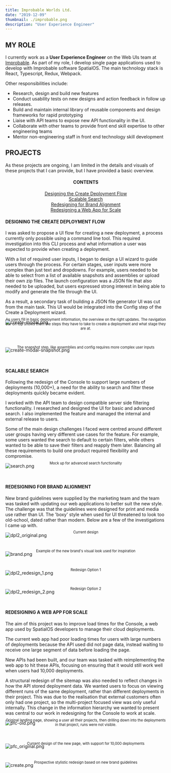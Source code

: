 ```yaml
---
title: Improbable Worlds Ltd.
date: "2019-12-09"
thumbnail: ./improbable.png
description: "User Experience Engineer"
---
```


## MY ROLE

I currently work as a **User Experience Engineer** on the Web UIs team at <a href="https://improbable.io" target="_blank" rel="noopener noreferrer"> Improbable</a>. As part of my role, I develop single page applications used to develop with Improbable software SpatialOS. The main technology stack is React, Typescript, Redux, Webpack.

Other responsibilities include:

<ul>
    <li> Research, design and build new features </li>
    <li>Conduct usability tests on new designs and action feedback in follow up releases.</li>
    <li>Build and maintain internal library of reusable components and design frameworks for rapid prototyping</li>
    <li>Liaise with API teams to expose new API functionality in the UI.</li>
    <li>Collaborate with other teams to provide front end skill expertise to other engineering teams </li>
    <li>Mentor non-engineering staff in front end technology skill development </li>
</ul>

## PROJECTS

As these projects are ongoing, I am limited in the details and visuals of these projects that I can provide, but I have provided a basic overview.

<h4 align="center">CONTENTS</h4>
<p align="center">
    <a href="#create" style="white-space: nowrap">Designing the Create Deployment Flow</a><br>
    <a href="#search" style="white-space: nowrap">Scalable Search</a><br>
    <a href="#brand" style="white-space: nowrap">Redesigning for Brand Alignment</a><br>
    <a href="#scale" style="white-space: nowrap">Redesigning a Web App for Scale</a><br>
</p>

<a name="create" style="display: block; position: relative; top: -9vw"></a>

#### DESIGNING THE CREATE DEPLOYMENT FLOW

I was asked to propose a UI flow for creating a new deployment, a process currently only possible using a command line tool. This required investigation into this CLI process and what information a user was expected to provide when creating a deployment.

With a list of required user inputs, I began to design a UI wizard to guide users through the process. For certain stages, user inputs were more complex than just text and dropdowns. For example, users needed to be able to select from a list of available snapshots and assemblies or upload their own zip files. The launch configuration was a JSON file that also needed to be uploaded, but users expressed strong interest in being able to modify and generate the file through the UI.

As a result, a secondary task of building a JSON file generator UI was cut from the main task. This UI would be integrated into the Config step of the Create a Deployment wizard.

![create-modal.png](./create-modal.png)

<p align="center" style="font-size: 0.8em; position: relative; top: -4vw;">As users fill in basic deployment information, the overview on the right updates. The navigation bar on top shows them the steps they have to take to create a deployment and what stage they are at.</p>

![create-modal-snapshot.png](./create-modal-snapshot.png)

<p align="center" style="font-size: 0.8em; position: relative; top: -4vw;">The snapshot step, like assemblies and config requires more complex user inputs</p>

<a name="search" style="display: block; position: relative; top: -9vw"></a>

#### SCALABLE SEARCH

Following the redesign of the Console to support large numbers of deployments (10,000+), a need for the ability to search and filter these deployments quickly became evident.

I worked with the API team to design compatible server side filtering functionality. I researched and designed the UI for basic and advanced search. I also implemented the feature and managed the internal and external release to users.

Some of the main design challenges I faced were centred around different user groups having very different use cases for the feature. For example, some users wanted the search to default to certain filters, while others wanted to be able to save their filters and reapply them later. Balancing all these requirements to build one product required flexibility and compromise.

![search.png](./search.png)

<p align="center" style="font-size: 0.8em; position: relative; top: -4vw;">Mock up for advanced search functionality</p>

<a name="brand" style="display: block; position: relative; top: -9vw"></a>

#### REDESIGNING FOR BRAND ALIGNMENT

New brand guidelines were supplied by the marketing team and the team was tasked with updating our web applications to better suit the new style. The challenge was that the guidelines were designed for print and media use rather than UI. The 'boxy' style when used for UI threatened to look too old-school, dated rather than modern. Below are a few of the investigations I came up with.

![dpl2_original.png](./dpl2_original.png)

<p align="center" style="font-size: 0.8em; position: relative; top: -4vw;">Current design</p>

![brand.png](./brand.png)

<p align="center" style="font-size: 0.8em; position: relative; top: -4vw;">Example of the new brand's visual look used for inspiration</p>

![dpl2_redesign_1.png](./dpl2_redesign1.png)

<p align="center" style="font-size: 0.8em; position: relative; top: -4vw;">Redesign Option 1</p>

![dpl2_redesign_2.png](./dpl2_redesign2.png)

<p align="center" style="font-size: 0.8em; position: relative; top: -4vw;">Redesign Option 2</p>

<a name="scale" style="display: block; position: relative; top: -9vw"></a>

#### REDESIGNING A WEB APP FOR SCALE

The aim of this project was to improve load times for the Console, a web app used by SpatialOS developers to manage their cloud deployments.

The current web app had poor loading times for users with large numbers of deployments because the API used did not page data, instead waiting to receive one large segment of data before loading the page.

New APIs had been built, and our team was tasked with reimplementing the web app to hit these APIs, focusing on ensuring that it would still work well when users had 10,000 deployments.

A structural redesign of the sitemap was also needed to reflect changes in how the API stored deployment data. We wanted users to focus on viewing different runs of the same deployment, rather than different deployments in their project. This was due to the realisation that external customers often only had one project, so the multi-project focused view was only useful internally. This change in the information hierarchy we wanted to present was central to our work in redesigning for the Console to work at scale.

![pfc-old.png](./pfc-old.png)

<p align="center" style="font-size: 0.8em; position: relative; top: -4vw;">Original landing page, showing a user all their projects, then drilling down into the deployments in that project, runs were not visible.</p>

![pfc_original.png](./pfc_original.png)

<p align="center" style="font-size: 0.8em; position: relative; top: -4vw;">Current design of the new page, with support for 10,000 deployments</p>

![create.png](./create.png)

<p align="center" style="font-size: 0.8em; position: relative; top: -4vw;">Prospective stylistic redesign based on new brand guidelines</p>
